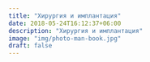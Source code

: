 ```yaml
---
title: "Хирургия и имплантация"
date: 2018-05-24T16:12:37+06:00
description: "Хирургия и имплантация"
image: "img/photo-man-book.jpg"
draft: false
---
```

